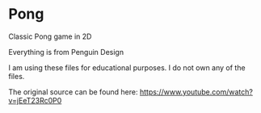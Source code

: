 # Pong
Classic Pong game in 2D


Everything is from Penguin Design 

I am using these files for educational purposes. 
I do not own any of the files.

The original source can be found here:
https://www.youtube.com/watch?v=jEeT23Rc0P0
